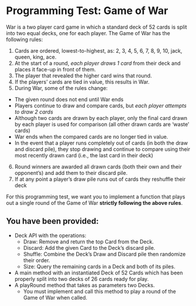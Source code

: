 # Programming Test: Game of War

War is a two player card game in which a standard deck of 52 cards is split into two equal
decks, one for each player. The Game of War has the following rules:

1. Cards are ordered, lowest-to-highest, as:
2, 3, 4, 5, 6, 7, 8, 9, 10, jack, queen, king, ace.
2. At the start of a round, *each player draws 1 card* from their deck and places it face-up in
front of them.
3. The player that revealed the higher card wins that round.
4. If the players’ cards are tied in value, this results in War.
5. During War, some of the rules change:
  * The given round does not end until War ends
  * Players continue to draw and compare cards, but *each player attempts to draw 2 cards*
  * Although two cards are drawn by each player, only the final card drawn by each
player is used for comparison (all other drawn cards are ‘waste’ cards)
  * War ends when the compared cards are no longer tied in value.
  * In the event that a player runs completely out of cards (in both the draw and
discard pile), they stop drawing and continue to compare using their most
recently drawn card (i.e., the last card in their deck)
6. Round winners are awarded all drawn cards (both their own and their opponent’s) and
add them to their discard pile.
7. If at any point a player’s draw pile runs out of cards they reshuffle their deck

For this programming test, we want you to implement a function that plays out a single round of
the Game of War **strictly following the above rules**.

## You have been provided:

* Deck API with the operations:
  * Draw: Remove and return the top Card from the Deck.
  * Discard: Add the given Card to the Deck’s discard pile.
  * Shuffle: Combine the Deck’s Draw and Discard pile then randomize their order.
  * Size: Query the remaining cards in a Deck and both of its piles.
* A main method with an instantiated Deck of 52 Cards which has been properly split into
two decks of 26 cards ready for play.
* A playRound method that takes as parameters two Decks.
  * You must implement and call this method to play a round of the Game of War when called.